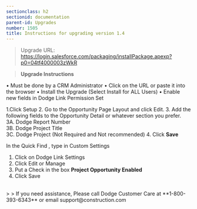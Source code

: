 ```yaml
---
sectionclass: h2
sectionid: documentation
parent-id: Upgrades
number: 1505
title: Instructions for upgrading version 1.4 
---
```


> Upgrade URL:   https://login.salesforce.com/packaging/installPackage.apexp?p0=04tf4000003zWkR

> **Upgrade Instructions**

•	Must be done by a CRM Administrator
•	Click on the URL or paste it into the browser
•	Install the Upgrade (Select Install for ALL Users)
•	Enable new fields in Dodge Link Permission Set
>
1.Click Setup
2.	Go to the Opportunity Page Layout and click Edit.
3.	Add the following fields to the Opportunity Detail or whatever section you prefer.
<br>3A.	Dodge Report Number
<br>3B. Dodge Project Title
<br>3C. Dodge Project (Not Required and Not recommended)
4.	Click **Save**<br>
>

In the Quick Find , type in Custom Settings
1.  Click on Dodge Link Settings
2.  Click Edit or Manage
3.  Put a Check in the box **Project Opportunity Enabled**
4.  Click Save

<br>
>
> If you need assistance, Please call Dodge Customer Care at **1-800-393-6343** or email support@construction.com

